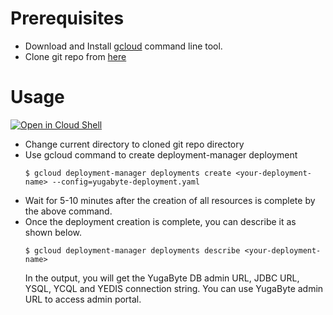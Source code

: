 # Prerequisites
* Download and Install [gcloud](https://cloud.google.com/sdk/docs/) command line tool. 
* Clone git repo from [here](https://github.com/yugabyte/gcp-deployment-manager.git)

# Usage
[![Open in Cloud Shell](http://gstatic.com/cloudssh/images/open-btn.svg)](https://console.cloud.google.com/cloudshell/editor?cloudshell_git_repo=https%3A%2F%2Fgithub.com%2FYugaByte%2Fgcp-deployment-manager.git)

* Change current directory to cloned git repo directory
* Use gcloud command to create deployment-manager deployment <br/> 
    ```
    $ gcloud deployment-manager deployments create <your-deployment-name> --config=yugabyte-deployment.yaml
    ```
* Wait for 5-10 minutes after the creation of all resources is complete by the above command.
* Once the deployment creation is complete, you can describe it as shown below. <br/> 
    ```
    $ gcloud deployment-manager deployments describe <your-deployment-name>
    ```
    In the output, you will get the YugaByte DB admin URL, JDBC URL, YSQL, YCQL and YEDIS connection string. You can use YugaByte admin URL to access admin portal. 